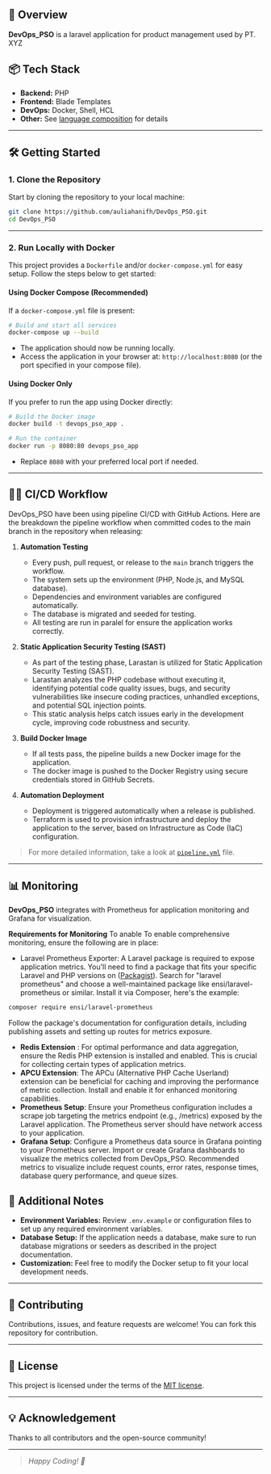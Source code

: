 ## 🚀 Overview

**DevOps_PSO** is a laravel application for product management used by PT. XYZ

## 📦 Tech Stack

- **Backend:** PHP
- **Frontend:** Blade Templates
- **DevOps:** Docker, Shell, HCL
- **Other:** See [language composition](#) for details

---

## 🛠️ Getting Started

### 1. Clone the Repository

Start by cloning the repository to your local machine:

```bash
git clone https://github.com/auliahanifh/DevOps_PSO.git
cd DevOps_PSO
```

---

### 2. Run Locally with Docker

This project provides a `Dockerfile` and/or `docker-compose.yml` for easy setup. Follow the steps below to get started:

#### Using Docker Compose (Recommended)

If a `docker-compose.yml` file is present:

```bash
# Build and start all services
docker-compose up --build
```

- The application should now be running locally.
- Access the application in your browser at: `http://localhost:8080` (or the port specified in your compose file).

#### Using Docker Only

If you prefer to run the app using Docker directly:

```bash
# Build the Docker image
docker build -t devops_pso_app .

# Run the container
docker run -p 8080:80 devops_pso_app
```

- Replace `8080` with your preferred local port if needed.

---

## 🧑‍💻 CI/CD Workflow

DevOps_PSO have been using pipeline CI/CD with GitHub Actions. Here are the breakdown the pipeline workflow when committed codes to the main branch in the repository when releasing:

1. **Automation Testing**
   - Every push, pull request, or release to the `main` branch triggers the workflow.
   - The system sets up the environment (PHP, Node.js, and MySQL database).
   - Dependencies and environment variables are configured automatically.
   - The database is migrated and seeded for testing.
   - All testing are run in paralel for ensure the application works correctly.

2. **Static Application Security Testing (SAST)**
   - As part of the testing phase, Larastan is utilized for Static Application Security Testing (SAST).
   - Larastan analyzes the PHP codebase without executing it, identifying potential code quality issues, bugs, and security vulnerabilities like insecure coding practices, unhandled exceptions, and potential SQL injection points.
   - This static analysis helps catch issues early in the development cycle, improving code robustness and security.

3. **Build Docker Image**
   - If all tests pass, the pipeline builds a new Docker image for the application.
   - The docker image is pushed to the Docker Registry using secure credentials stored in GitHub Secrets.

4. **Automation Deployment**
   - Deployment is triggered automatically when a release is published.
   - Terraform is used to provision infrastructure and deploy the application to the server, based on Infrastructure as Code (IaC) configuration.
> For more detailed information, take a look at [`pipeline.yml`](.github/workflows/pipeline.yml) file.

---

## 📊 Monitoring

**DevOps_PSO** integrates with Prometheus for application monitoring and Grafana for visualization.

**Requirements for Monitoring**
To anable To enable comprehensive monitoring, ensure the following are in place:
- Laravel Prometheus Exporter: A Laravel package is required to expose application metrics. You'll need to find a package that fits your specific Laravel and PHP versions on ([Packagist](https://packagist.org/)). Search for "laravel prometheus" and choose a well-maintained package like ensi/laravel-prometheus or similar. Install it via Composer, here's the example:

```bash
composer require ensi/laravel-prometheus
```
Follow the package's documentation for configuration details, including publishing assets and setting up routes for metrics exposure.
- **Redis Extension** : For optimal performance and data aggregation, ensure the Redis PHP extension is installed and enabled. This is crucial for collecting certain types of application metrics.
- **APCU Extension**: The APCu (Alternative PHP Cache Userland) extension can be beneficial for caching and improving the performance of metric collection. Install and enable it for enhanced monitoring capabilities.
- **Prometheus Setup**: Ensure your Prometheus configuration includes a scrape job targeting the metrics endpoint (e.g., /metrics) exposed by the Laravel application. The Prometheus server should have network access to your application.
- **Grafana Setup**: Configure a Prometheus data source in Grafana pointing to your Prometheus server. Import or create Grafana dashboards to visualize the metrics collected from DevOps_PSO. Recommended metrics to visualize include request counts, error rates, response times, database query performance, and queue sizes.

## 📝 Additional Notes

- **Environment Variables:** Review `.env.example` or configuration files to set up any required environment variables.
- **Database Setup:** If the application needs a database, make sure to run database migrations or seeders as described in the project documentation.
- **Customization:** Feel free to modify the Docker setup to fit your local development needs.

---

## 🤝 Contributing

Contributions, issues, and feature requests are welcome! You can fork this repository for contribution.

---

## 📄 License

This project is licensed under the terms of the [MIT license](LICENSE).

---

## 💡 Acknowledgement

Thanks to all contributors and the open-source community!

---

> _Happy Coding! 🚀_
